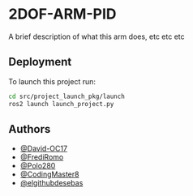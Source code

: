 
# 2DOF-ARM-PID

A brief description of what this arm does, etc etc etc


## Deployment

To launch this project run:

```bash
cd src/project_launch_pkg/launch
ros2 launch launch_project.py
```


## Authors

- [@David-OC17](https://github.com/David-OC17)
- [@FrediRomo](https://www.github.com/frediromo)
- [@Polo280]()
- [@CodingMaster8]()
- [@elgithubdesebas]()
